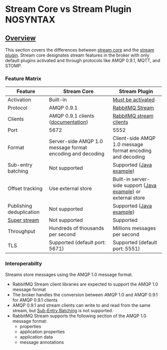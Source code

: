 <!--
Copyright (c) 2007-2023 VMware, Inc. or its affiliates.

All rights reserved. This program and the accompanying materials
are made available under the terms of the under the Apache License,
Version 2.0 (the "License”); you may not use this file except in compliance
with the License. You may obtain a copy of the License at

http://www.apache.org/licenses/LICENSE-2.0

Unless required by applicable law or agreed to in writing, software
distributed under the License is distributed on an "AS IS" BASIS,
WITHOUT WARRANTIES OR CONDITIONS OF ANY KIND, either express or implied.
See the License for the specific language governing permissions and
limitations under the License.
-->

# Stream Core vs Stream Plugin NOSYNTAX

## <a id="overview" class="anchor" href="#overview">Overview</a>

This section covers the differences between [stream core](/streams.html) and the [stream plugin](/stream.html).
Stream core designates stream features in the broker with only default plugins activated and through protocols like AMQP 0.9.1, MQTT, and STOMP.


### Feature Matrix

|Feature | Stream Core              | Stream Plugin    |
|-| ------------------------ | -------------    |
|Activation| Built-in                 | [Must be activated](/stream.html#enabling-plugin)  |
|Protocol| AMQP 0.9.1               | [RabbitMQ Stream](https://github.com/rabbitmq/rabbitmq-server/blob/v3.11.x/deps/rabbitmq_stream/docs/PROTOCOL.adoc)  |
|Clients| AMQP 0.9.1 clients ([documentation](/streams.html#usage)) |[RabbitMQ stream clients](/stream.html#overview)   |
|Port| 5672                     | 5552             |
|Format| Server-side AMQP 1.0 message format encoding and decoding  | Client-side AMQP 1.0 message format encoding and decoding |
|Sub-entry batching|  Not supported    | Supported ([Java example](https://rabbitmq.github.io/rabbitmq-stream-java-client/snapshot/htmlsingle/#sub-entry-batching-and-compression))      |
|Offset tracking| Use external store      |  Built-in server-side support ([Java example](https://rabbitmq.github.io/rabbitmq-stream-java-client/snapshot/htmlsingle/#consumer-offset-tracking)) or external store      |
|Publishing deduplication|Not supported       |  Supported ([Java example](https://rabbitmq.github.io/rabbitmq-stream-java-client/snapshot/htmlsingle/#outbound-message-deduplication))        |
|[Super stream](https://blog.rabbitmq.com/posts/2022/07/rabbitmq-3-11-feature-preview-super-streams) |Not supported       |  Supported         |
|Throughput| Hundreds of thousands per second | Millions messages per second    |
|TLS|Supported (default port: 5671)                     | Supported (default port: 5551)


### Interoperabilty

Streams store messages using the AMQP 1.0 message format.

* RabbitMQ Stream client libraries are expected to support the AMQP 1.0 message format
* The broker handles the conversion between AMQP 1.0 and AMQP 0.9.1 for AMQP 0.9.1 clients
* AMQP 0.9.1 and stream clients can write to and read from the same stream, but [Sub-Entry Batching](https://rabbitmq.github.io/rabbitmq-stream-java-client/snapshot/htmlsingle/#sub-entry-batching-and-compression) is not supported.
* RabbitMQ Stream supports the following section of the AMQP 1.0 message format:
     * properties
     * application properties
     * application data
     * message annotations
